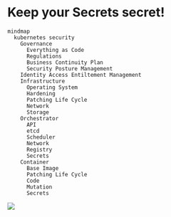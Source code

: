 
# Keep your Secrets secret!

```mermaid
mindmap
  kubernetes security
    Governance
      Everything as Code
      Regulations
      Business Continuity Plan 
      Security Posture Management
    Identity Access Entiltement Management
    Infrastructure 
      Operating System 
      Hardening 
      Patching Life Cycle
      Network
      Storage 
    Orchestrator 
      API
      etcd
      Scheduler 
      Network
      Registry
      Secrets
    Container
      Base Image
      Patching Life Cycle
      Code
      Mutation
      Secrets 
```

![](../images/mermaid-diagram-2022-12-28-130817.svg)

<!-- mindmap
  root((kubernetes security))
    Core
      Operating System 
      Hardening 
      Patching Life Cycle
    Infrastructure
      Identity, Access, Entiltement Management
      Security Posture Management
      Network Security Zone
      Data Classification
    Business Continuity Plan 
    Container Registry
    Control Plane
      API 
        Authentication
        Segmentations
      etcd 
        Authenthication
        Encryption
      Network
        Ingress
        Egress 
        Policies
        Segmentations
    Worker -->